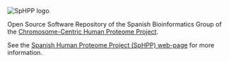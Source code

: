 ![SpHPP logo](http://community.uv.es/static/media/uploads/logos/barra01.jpg)

Open Source Software Repository of the Spanish Bioinformatics Group of the [Chromosome-Centric Human Proteome Project](http://www.c-hpp.org/).

See the [Spanish Human Proteome Project (SpHPP) web-page](http://hpp-sp.com/) for more information.

